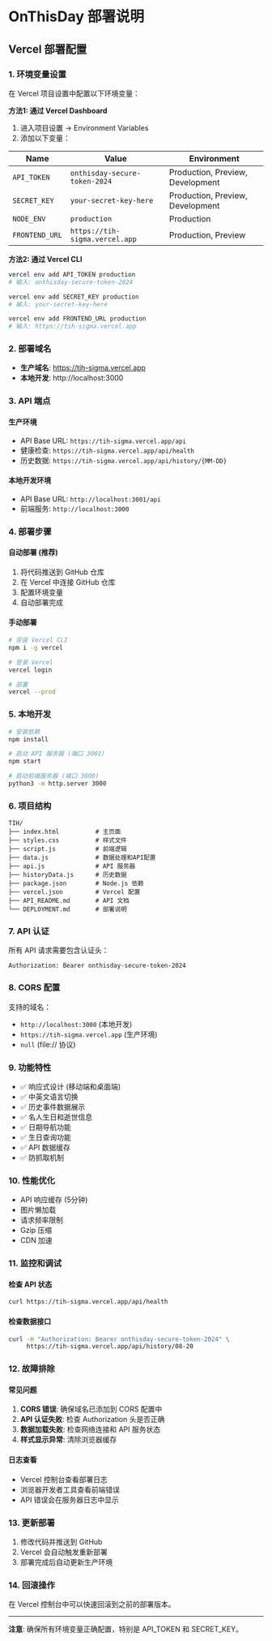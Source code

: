 # OnThisDay 部署说明

## Vercel 部署配置

### 1. 环境变量设置

在 Vercel 项目设置中配置以下环境变量：

**方法1: 通过 Vercel Dashboard**
1. 进入项目设置 → Environment Variables
2. 添加以下变量：

| Name | Value | Environment |
|------|--------|-------------|
| `API_TOKEN` | `onthisday-secure-token-2024` | Production, Preview, Development |
| `SECRET_KEY` | `your-secret-key-here` | Production, Preview, Development |
| `NODE_ENV` | `production` | Production |
| `FRONTEND_URL` | `https://tih-sigma.vercel.app` | Production, Preview |

**方法2: 通过 Vercel CLI**
```bash
vercel env add API_TOKEN production
# 输入: onthisday-secure-token-2024

vercel env add SECRET_KEY production  
# 输入: your-secret-key-here

vercel env add FRONTEND_URL production
# 输入: https://tih-sigma.vercel.app
```

### 2. 部署域名

- **生产域名**: https://tih-sigma.vercel.app
- **本地开发**: http://localhost:3000

### 3. API 端点

#### 生产环境
- API Base URL: `https://tih-sigma.vercel.app/api`
- 健康检查: `https://tih-sigma.vercel.app/api/health`
- 历史数据: `https://tih-sigma.vercel.app/api/history/{MM-DD}`

#### 本地开发环境
- API Base URL: `http://localhost:3001/api`
- 前端服务: `http://localhost:3000`

### 4. 部署步骤

#### 自动部署 (推荐)
1. 将代码推送到 GitHub 仓库
2. 在 Vercel 中连接 GitHub 仓库
3. 配置环境变量
4. 自动部署完成

#### 手动部署
```bash
# 安装 Vercel CLI
npm i -g vercel

# 登录 Vercel
vercel login

# 部署
vercel --prod
```

### 5. 本地开发

```bash
# 安装依赖
npm install

# 启动 API 服务器 (端口 3001)
npm start

# 启动前端服务器 (端口 3000)
python3 -m http.server 3000
```

### 6. 项目结构

```
TIH/
├── index.html          # 主页面
├── styles.css          # 样式文件
├── script.js           # 前端逻辑
├── data.js             # 数据处理和API配置
├── api.js              # API 服务器
├── historyData.js      # 历史数据
├── package.json        # Node.js 依赖
├── vercel.json         # Vercel 配置
├── API_README.md       # API 文档
└── DEPLOYMENT.md       # 部署说明
```

### 7. API 认证

所有 API 请求需要包含认证头：
```
Authorization: Bearer onthisday-secure-token-2024
```

### 8. CORS 配置

支持的域名：
- `http://localhost:3000` (本地开发)
- `https://tih-sigma.vercel.app` (生产环境)
- `null` (file:// 协议)

### 9. 功能特性

- ✅ 响应式设计 (移动端和桌面端)
- ✅ 中英文语言切换
- ✅ 历史事件数据展示
- ✅ 名人生日和逝世信息
- ✅ 日期导航功能
- ✅ 生日查询功能
- ✅ API 数据缓存
- ✅ 防抓取机制

### 10. 性能优化

- API 响应缓存 (5分钟)
- 图片懒加载
- 请求频率限制
- Gzip 压缩
- CDN 加速

### 11. 监控和调试

#### 检查 API 状态
```bash
curl https://tih-sigma.vercel.app/api/health
```

#### 检查数据接口
```bash
curl -H "Authorization: Bearer onthisday-secure-token-2024" \
     https://tih-sigma.vercel.app/api/history/08-20
```

### 12. 故障排除

#### 常见问题

1. **CORS 错误**: 确保域名已添加到 CORS 配置中
2. **API 认证失败**: 检查 Authorization 头是否正确
3. **数据加载失败**: 检查网络连接和 API 服务状态
4. **样式显示异常**: 清除浏览器缓存

#### 日志查看
- Vercel 控制台查看部署日志
- 浏览器开发者工具查看前端错误
- API 错误会在服务器日志中显示

### 13. 更新部署

1. 修改代码并推送到 GitHub
2. Vercel 会自动触发重新部署
3. 部署完成后自动更新生产环境

### 14. 回滚操作

在 Vercel 控制台中可以快速回滚到之前的部署版本。

---

**注意**: 确保所有环境变量正确配置，特别是 API_TOKEN 和 SECRET_KEY。